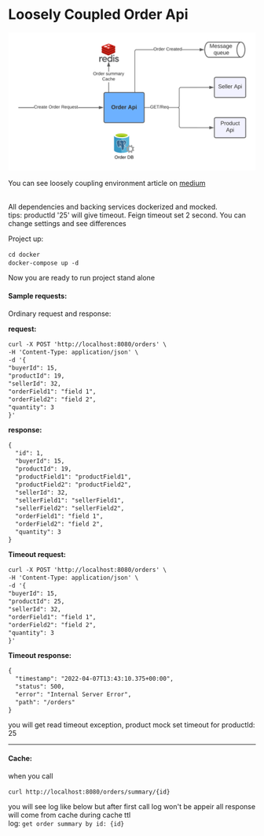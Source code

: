 # Loosely Coupled Order Api

![Architecture](https://raw.githubusercontent.com/mstykt/loosely-coupled-order-api/statics/statics/lc-arch-1.png)

You can see loosely coupling environment article on [medium](https://medium.com/@mesutyakut/loosely-coupled-microservices-2dabebbd3112 "loosely coupling environment article")

<br />
All dependencies and backing services dockerized and mocked. 
<br />
tips: productId '25' will give timeout. Feign timeout set 2 second. You can change settings and see differences

Project up:

`cd docker`
<br />
`docker-compose up -d`

Now you are ready to run project stand alone

#### Sample requests:

Ordinary request and response:

**request:**
<br />
```
curl -X POST 'http://localhost:8080/orders' \
-H 'Content-Type: application/json' \
-d '{
"buyerId": 15,
"productId": 19,
"sellerId": 32,
"orderField1": "field 1",
"orderField2": "field 2",
"quantity": 3
}'
```

**response:**
<br />
```
{
  "id": 1,
  "buyerId": 15,
  "productId": 19,
  "productField1": "productField1",
  "productField2": "productField2",
  "sellerId": 32,
  "sellerField1": "sellerField1",
  "sellerField2": "sellerField2",
  "orderField1": "field 1",
  "orderField2": "field 2",
  "quantity": 3
}
```

**Timeout request:**

```
curl -X POST 'http://localhost:8080/orders' \
-H 'Content-Type: application/json' \
-d '{
"buyerId": 15,
"productId": 25,
"sellerId": 32,
"orderField1": "field 1",
"orderField2": "field 2",
"quantity": 3
}'
```

**Timeout response:**

```
{
  "timestamp": "2022-04-07T13:43:10.375+00:00",
  "status": 500,
  "error": "Internal Server Error",
  "path": "/orders"
}
```

you will get read timeout exception, product mock set timeout for productId: 25

---
#### Cache:

when you call

`curl http://localhost:8080/orders/summary/{id}`

you will see log like below but after first call log won't be appeir all response will come from cache during cache ttl
<br />
log: `get order summary by id: {id}`

